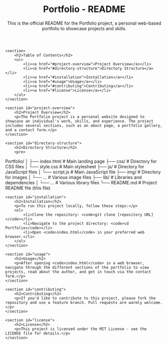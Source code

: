 
<!DOCTYPE html>
<html lang="en">
<body>
    <header>
        <h1>Portfolio - README</h1>
        <p>This is the official README for the Portfolio project, a personal web-based portfolio to showcase projects and skills.</p>
    </header>

    <section>
        <h2>Table of Contents</h2>
        <ul>
            <li><a href="#project-overview">Project Overview</a></li>
            <li><a href="#directory-structure">Directory Structure</a></li>
            <li><a href="#installation">Installation</a></li>
            <li><a href="#usage">Usage</a></li>
            <li><a href="#contributing">Contributing</a></li>
            <li><a href="#license">License</a></li>
        </ul>
    </section>

    <section id="project-overview">
        <h2>Project Overview</h2>
        <p>The Portfolio project is a personal website designed to showcase an individual's work, skills, and experience. The project includes several sections, such as an about page, a portfolio gallery, and a contact form.</p>
    </section>

    <section id="directory-structure">
        <h2>Directory Structure</h2>
        <pre>
Portfolio/
│
├── index.html              # Main landing page
├── css/                    # Directory for CSS files
│   └── style.css           # Main stylesheet
├── js/                     # Directory for JavaScript files
│   └── script.js           # Main JavaScript file
├── img/                    # Directory for images
│   └── ...                 # Various image files
├── lib/                    # Libraries and dependencies
│   └── ...                 # Various library files
└── README.md               # Project README file (this file)
        </pre>
    </section>

    <section id="installation">
        <h2>Installation</h2>
        <p>To run this project locally, follow these steps:</p>
        <ol>
            <li>Clone the repository: <code>git clone [repository URL]</code></li>
            <li>Navigate to the project directory: <code>cd Portfolio</code></li>
            <li>Open <code>index.html</code> in your preferred web browser.</li>
        </ol>
    </section>

    <section id="usage">
        <h2>Usage</h2>
        <p>After opening <code>index.html</code> in a web browser, navigate through the different sections of the portfolio to view projects, read about the author, and get in touch via the contact form.</p>
    </section>

    <section id="contributing">
        <h2>Contributing</h2>
        <p>If you'd like to contribute to this project, please fork the repository and use a feature branch. Pull requests are warmly welcome.</p>
    </section>

    <section id="license">
        <h2>License</h2>
        <p>This project is licensed under the MIT License - see the LICENSE file for details.</p>
    </section>
</body>
</html>
